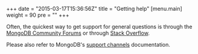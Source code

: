 +++
date = "2015-03-17T15:36:56Z"
title = "Getting help"
[menu.main]
  weight = 90
  pre = "<i class='fa fa-question'></i>"
+++

Often, the quickest way to get support for general questions is through
the
[MongoDB Community Forums](https://www.mongodb.com/community/forums/tag/cxx)
or through
[Stack Overflow](https://stackoverflow.com/questions/tagged/mongodb%20c%2b%2b).

Please also refer to MongoDB's
[support channels](https://www.mongodb.com/docs/manual/support) documentation.

